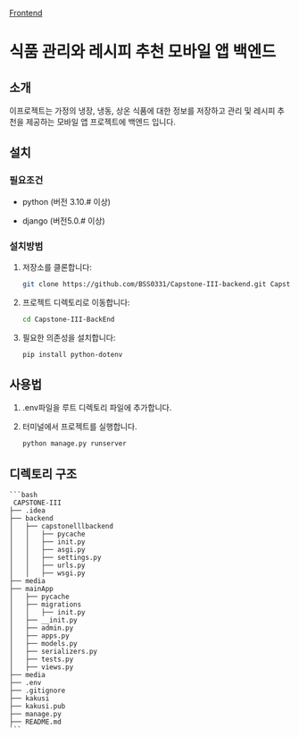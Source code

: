 ﻿[Frontend](https://github.com/BSS0331/Capstone-III)
 
 # 식품 관리와 레시피 추천 모바일 앱 백엔드

 ## 소개

 이프로젝트는 가정의 냉장, 냉동, 상온 식품에 대한 정보를 저장하고 관리 및 레시피 추천을 제공하는 모바일 앱 프로젝트에 백엔드 입니다.

 ## 설치

 ### 필요조건

- python (버전 3.10.#  이상)

- django (버전5.0.# 이상)


### 설치방범
1. 저장소를 클론합니다:
    ```bash
    git clone https://github.com/BSS0331/Capstone-III-backend.git Capstone-III-BackEnd
    ```
2. 프로젝트 디렉토리로 이동합니다:
    ```bash
    cd Capstone-III-BackEnd
    ```
3. 필요한 의존성을 설치합니다:
    ```bash
   pip install python-dotenv
    ```

## 사용법

1. .env파일을 루트 디렉토리 파일에 추가합니다.
   
3. 터미널에서 프로젝트를 실행합니다.
     ```bash
     python manage.py runserver
      ``` 
## 디렉토리 구조
    ```bash
     CAPSTONE-III
    ├── .idea
    ├── backend
    │   ├── capstonelllbackend
    │   │   ├── pycache
    │   │   ├── init.py
    │   │   ├── asgi.py
    │   │   ├── settings.py
    │   │   ├── urls.py
    │   │   ├── wsgi.py
    ├── media
    ├── mainApp
    │   ├── pycache
    │   ├── migrations
    │   │   ├── init.py
    │   ├── __init.py
    │   ├── admin.py
    │   ├── apps.py
    │   ├── models.py
    │   ├── serializers.py
    │   ├── tests.py
    │   ├── views.py
    ├── media
    ├── .env
    ├── .gitignore
    ├── kakusi
    ├── kakusi.pub
    ├── manage.py
    ├── README.md
    ``` 
